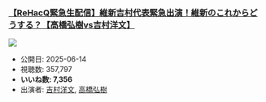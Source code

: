 ### [【ReHacQ緊急生配信】維新吉村代表緊急出演！維新のこれからどうする？【高橋弘樹vs吉村洋文】](https://www.youtube.com/watch?v=b4jsif_rwkA)
[![](https://img.youtube.com/vi/b4jsif_rwkA/sddefault.jpg)](https://www.youtube.com/watch?v=b4jsif_rwkA)
-   公開日: 2025-06-14
-   視聴数: 357,797
-   **いいね数: 7,356**
-   出演者: [吉村洋文](/rehacq_fan/people/吉村洋文 "wikilink"), [高橋弘樹](/rehacq_fan/people/高橋弘樹 "wikilink")
